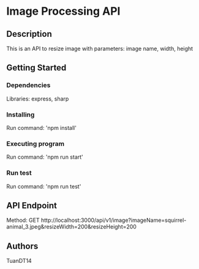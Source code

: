 # Image Processing API

## Description

This is an API to resize image with parameters: image name, width, height

## Getting Started

### Dependencies

Libraries: express, sharp

### Installing

Run command: 'npm install'

### Executing program

Run command: 'npm run start'

### Run test

Run command: 'npm run test'

## API Endpoint

Method: GET
http://localhost:3000/api/v1/image?imageName=squirrel-animal_3.jpeg&resizeWidth=200&resizeHeight=200

## Authors

TuanDT14
